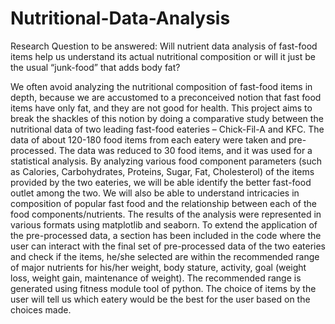 # Nutritional-Data-Analysis
Research Question to be answered: Will nutrient data analysis of fast-food items help us understand its actual nutritional composition or will it just be the usual “junk-food” that adds body fat?

We often avoid analyzing the nutritional composition of fast-food items in depth, because we are accustomed to a preconceived notion that fast food items have only fat, and they are not good for health. This project aims to break the shackles of this notion by doing a comparative study between the nutritional data of two leading fast-food eateries – Chick-Fil-A and KFC. The data of about 120-180 food items from each eatery were taken and pre-processed. The data was reduced to 30 food items, and it was used for a statistical analysis. By analyzing various food component parameters (such as Calories, Carbohydrates, Proteins, Sugar, Fat, Cholesterol) of the items provided by the two eateries, we will be able identify the better fast-food outlet among the two. We will also be able to understand intricacies in composition of popular fast food and the relationship between each of the food components/nutrients. The results of the analysis were represented in various formats using matplotlib and seaborn. To extend the application of the pre-processed data, a section has been included in the code where the user can interact with the final set of pre-processed data of the two eateries and check if the items, he/she selected are within the recommended range of major nutrients for his/her weight, body stature, activity, goal (weight loss, weight gain, maintenance of weight). The recommended range is generated using fitness module tool of python. The choice of items by the user will tell us which eatery would be the best for the user based on the choices made. 

